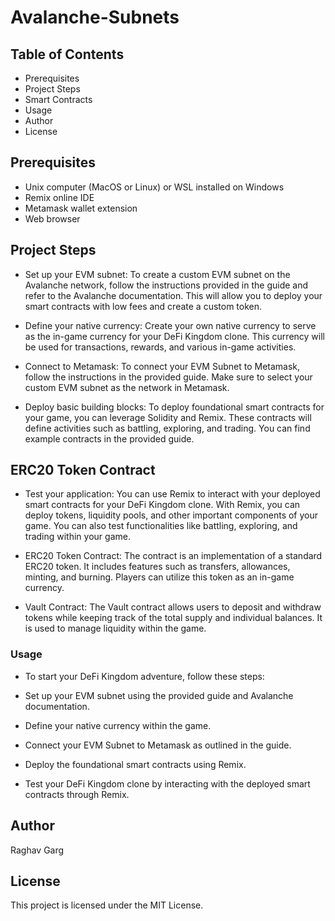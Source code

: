 # Avalanche-Subnets
## Table of Contents
- Prerequisites
- Project Steps
- Smart Contracts
- Usage
- Author
- License
  
## Prerequisites

- Unix computer (MacOS or Linux) or WSL installed on Windows
- Remix online IDE
- Metamask wallet extension
- Web browser
  
## Project Steps
- Set up your EVM subnet: To create a custom EVM subnet on the Avalanche network, follow the instructions provided in the guide and refer to the Avalanche documentation. This will allow you to deploy your smart contracts with low fees and create a custom token.

- Define your native currency: Create your own native currency to serve as the in-game currency for your DeFi Kingdom clone. This currency will be used for transactions, rewards, and various in-game activities.

- Connect to Metamask: To connect your EVM Subnet to Metamask, follow the instructions in the provided guide. Make sure to select your custom EVM subnet as the network in Metamask.

- Deploy basic building blocks: To deploy foundational smart contracts for your game, you can leverage Solidity and Remix. These contracts will define activities such as battling, exploring, and trading. You can find example contracts in the provided guide.

## ERC20 Token Contract

- Test your application: You can use Remix to interact with your deployed smart contracts for your DeFi Kingdom clone. With Remix, you can deploy tokens, liquidity pools, and other important components of your game. You can also test functionalities like battling, exploring, and trading within your game.

- ERC20 Token Contract: The contract is an implementation of a standard ERC20 token. It includes features such as transfers, allowances, minting, and burning. Players can utilize this token as an in-game currency.

- Vault Contract: The Vault contract allows users to deposit and withdraw tokens while keeping track of the total supply and individual balances. It is used to manage liquidity within the game.

### Usage
- To start your DeFi Kingdom adventure, follow these steps:

- Set up your EVM subnet using the provided guide and Avalanche documentation.

- Define your native currency within the game.

- Connect your EVM Subnet to Metamask as outlined in the guide.

- Deploy the foundational smart contracts using Remix.

- Test your DeFi Kingdom clone by interacting with the deployed smart contracts through Remix.

## Author
Raghav Garg

## License
This project is licensed under the MIT License.

